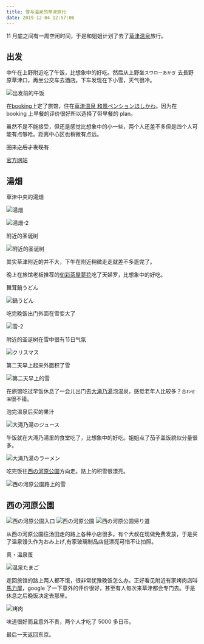 ```yaml
---
title: 雪与温泉的草津旅行
date: 2019-12-04 12:57:06
---
```


11 月底之间有一周空闲时间，于是和姐姐计划了去了[草津温泉](https://www.kusatsu-onsen.ne.jp/onsen/)旅行。

## 出发

中午在上野附近吃了午饭，比想象中的好吃。然后从上野坐`スワローあかぎ` 去長野原草津口，再坐公交车去酒店。下车发现在下小雪，天气很冷。

![出发前的午饭](./ac2ffb.jpg)

在[booking](https://www.booking.com)上定了旅馆，住在[草津温泉 和風ペンションほしかわ](https://www.booking.com/hotel/jp/japanese-style-pension-hoshikawa.ja.html)。因为在 booking 上早餐的评价很好所以选择了带早餐的 plan。

虽然不是不能接受，但还是感觉比想象中的小一些，两个人还差不多但是四个人可能有点够呛。距离中心区也稍微有点远。

<del>回来之后才发现有</del>

[官方网站](http://www.hoshikawa.co/?m=201906)

## 湯畑

草津中央的湯畑

![湯畑](./2d600d.jpg)

![湯畑-2](./c2d612.jpg)

附近的圣诞树

![附近的圣诞树](./8d08ff.jpg)

其实草津附近的并不大，下午在附近稍微走走就差不多逛完了。

晚上在旅馆老板推荐的[旬彩茶屋夢花](https://tabelog.com/gunma/A1004/A100402/10011027/)吃了天婦罗，比想象中的好吃。

舞茸鍋うどん

![鍋うどん](./3c746a.jpg)

吃完晚饭出门外面在雪变大了

![雪-2](./971c1e.jpg)

附近的圣诞树在雪中很有节日气氛

![クリスマス](./23e719.jpg)

第二天早上起来外面积了雪

![第二天早上的雪](./621833.jpg)

在旅馆吃过早饭休息了一会儿出门去[大滝乃湯](http://ohtakinoyu.com/)泡温泉，感觉老年人比较多？`合わせ湯`很不错。

泡完温泉后买的果汁

![大滝乃湯のジュース](./9bedff.jpg)

午饭就在大滝乃湯里的食堂吃了，比想象中的好吃。姐姐点了茄子盖饭貌似分量很多。

![大滝乃湯のラーメン](./2f735d.jpg)

吃完饭往[西の河原公園](http://sainokawara.com/enjoy.html)方向走。路上的积雪很漂亮。

![西の河原公園路上的雪](./b102a8.jpg)

## 西の河原公園

![西の河原公園入口](./6c19a1.jpg)
![西の河原公園](./3e68b2.jpg)
![西の河原公園帰り道](./758f10.jpg)

从西の河原公園往汤田走的路上各种小店很多。有个大叔在现做免费发放，于是买了温泉馒头作为おみ上げ,有家玻璃制品店挺漂亮可惜不让拍照。

真・温泉蛋

![温泉たまご](./5bca7f.jpg)

走回旅馆的路上两人都不饿，很非常犹豫晚饭怎么办。正好看见附近有家烤肉店叫[馬力屋](https://www.google.com/maps/place/%E7%84%BC%E8%82%89%E9%A6%AC%E5%8A%9B%E5%B1%8B/@36.6220741,138.6064574,17z/data=!3m1!4b1!4m5!3m4!1s0x601de70355778715:0xa44df53f013aec5f!8m2!3d36.6220741!4d138.6086461)，google 了一下意外的评价很好，甚至有人每次来草津都会专门去。于是休息之后晚饭决定去那里。

![烤肉](./d43928.jpg)

味道很好而且意外不贵，两个人才吃了 5000 多日币。

最后一天返回东京。
